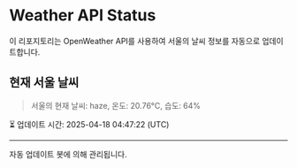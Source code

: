 
# Weather API Status

이 리포지토리는 OpenWeather API를 사용하여 서울의 날씨 정보를 자동으로 업데이트합니다.

## 현재 서울 날씨
> 서울의 현재 날씨: haze, 온도: 20.76°C, 습도: 64%

⏳ 업데이트 시간: 2025-04-18 04:47:22 (UTC)

---
자동 업데이트 봇에 의해 관리됩니다.
